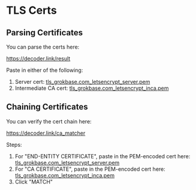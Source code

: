 # TLS Certs

## Parsing Certificates

You can parse the certs here:

https://decoder.link/result

Paste in either of the following:

1. Server cert: [tls_grokbase.com_letsencrypt_server.pem](tls_grokbase.com_letsencrypt_server.pem)
1. Intermediate CA cert: [tls_grokbase.com_letsencrypt_inca.pem](tls_grokbase.com_letsencrypt_inca.pem)

## Chaining Certificates

You can verify the cert chain here:

https://decoder.link/ca_matcher

Steps:

1. For "END-ENTITY CERTIFICATE", paste in the PEM-encoded cert here: [tls_grokbase.com_letsencrypt_server.pem](tls_grokbase.com_letsencrypt_server.pem)
1. For "CA CERTIFICATE", paste in the PEM-encoded cert here: [tls_grokbase.com_letsencrypt_inca.pem](tls_grokbase.com_letsencrypt_inca.pem)
1. Click "MATCH"
